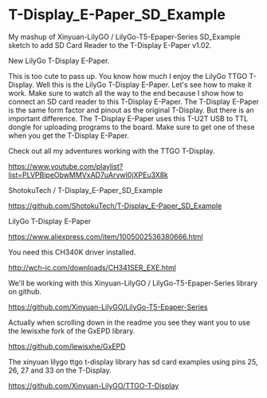 # T-Display_E-Paper_SD_Example
My mashup of Xinyuan-LilyGO / LilyGo-T5-Epaper-Series SD_Example sketch to add SD Card Reader to the T-Display E-Paper v1.02.

New LilyGo T-Display E-Paper.


This is too cute to pass up. You know how much I enjoy the LilyGo TTGO T-Display.  Well this is the LilyGo T-Display E-Paper. Let's see how to make it work. Make sure to watch all the way to the end because I show how to connect an SD card reader to this T-Display E-Paper. The T-Display E-Paper is the same form factor and pinout as the original T-Display. But there is an important difference. The T-Display E-Paper uses this T-U2T USB to TTL dongle for uploading programs to the board. Make sure to get one of these when you get the T-Display E-Paper.

Check out all my adventures working with the TTGO T-Display.

https://www.youtube.com/playlist?list=PLVPBipeObwMMVxAD7uArvwI0jXPEu3X8k

ShotokuTech / T-Display_E-Paper_SD_Example

https://github.com/ShotokuTech/T-Display_E-Paper_SD_Example

LilyGo T-Display E-Paper

https://www.aliexpress.com/item/1005002536380666.html

You need this CH340K driver installed.

http://wch-ic.com/downloads/CH341SER_EXE.html

We'll be working with this Xinyuan-LilyGO / LilyGo-T5-Epaper-Series library on github.

https://github.com/Xinyuan-LilyGO/LilyGo-T5-Epaper-Series

Actually when scrolling down in the readme you see they want you to use the lewisxhe fork of the GxEPD library.

https://github.com/lewisxhe/GxEPD

The xinyuan lilygo ttgo t-display library has sd card examples using pins 25, 26, 27 and 33 on the T-Display.

https://github.com/Xinyuan-LilyGO/TTGO-T-Display
